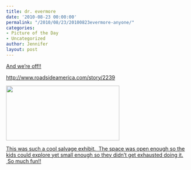 ```yaml
---
title: dr. evermore
date: '2010-08-23 00:00:00'
permalink: "/2010/08/23/20100823evermore-anyone/"
categories:
- Picture of the Day
- Uncategorized
author: Jennifer
layout: post
---
```


[And we&#8217;re off!!](http://www.flickr.com/photos/jenniferandJennifers_photos/sets/72157624796639256/)

<http://www.roadsideamerica.com/story/2239>

<a rel="attachment wp-att-882" href="http://static.squarespace.com/static/50db6bb3e4b015296cd43789/50dfa5b1e4b0dc6320e0b5ea/50dfa5efe4b0dc6320e0bd2f/1356834287654/?format=original"><img title="IMG_0043" height="150" alt="" width="310" class="alignnone size-thumbnail wp-image-882" src="http://static.squarespace.com/static/50db6bb3e4b015296cd43789/50dfa5b1e4b0dc6320e0b5ea/50dfa5b3e4b0dc6320e0b7e3/1283541860000/?format=original" /></a>

[This was such a cool salvage exhibit.  The space was open enough so the kids could explore yet small enough so they didn&#8217;t get exhausted doing it.  So much fun!!](http://www.flickr.com/photos/jenniferandJennifers_photos/sets/72157624796639256/)
